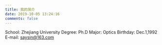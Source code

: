 ```yaml
---
title: 我的简介
date: 2019-10-05 13:24:16
comments: false
---
```

School: Zhejiang University
Degree: Ph.D
Major: Optics
Birthday: Dec.1,1992
E-mail: saysin@163.com

